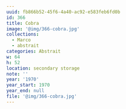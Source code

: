 ```yaml
---
uuid: fb866b52-45f6-4a40-ac92-e583feb6fd0b
id: 366
title: Cobra
image: '@img/366-cobra.jpg'
collections:
  - Marco
  - abstrait
categories: Abstrait
w: 64
h: 52
location: secondary storage
note: ''
year: '1970'
year_start: 1970
year_end: null
file: '@img/366-cobra.jpg'
---
```


